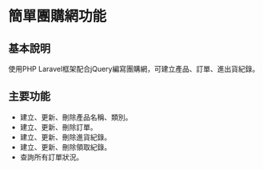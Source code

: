 # 簡單團購網功能

## 基本說明
使用PHP Laravel框架配合jQuery編寫團購網，可建立產品、訂單、進出貨紀錄。

## 主要功能
* 建立、更新、刪除產品名稱、類別。
* 建立、更新、刪除訂單。
* 建立、更新、刪除進貨紀錄。
* 建立、更新、刪除領取紀錄。
* 查詢所有訂單狀況。
